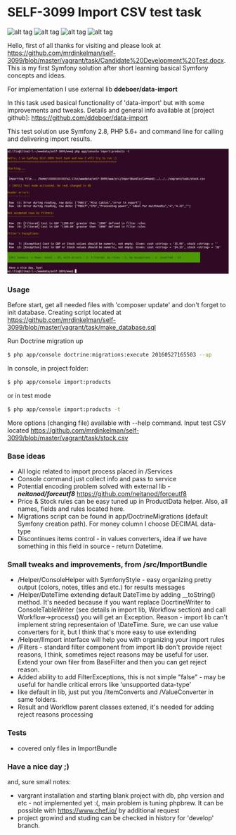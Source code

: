 # SELF-3099 Import CSV test task
![alt tag](https://img.shields.io/badge/build-passing-green.svg) 
![alt tag](https://img.shields.io/badge/state-waiting%20response-blue.svg)
![alt tag](https://img.shields.io/badge/version-1.0.0--alpha-orange.svg)
![alt tag](https://img.shields.io/badge/coverage-100%25-green.svg)


Hello, 
first of all thanks for visiting and please look at <https://github.com/mrdinkelman/self-3099/blob/master/vagrant/task/Candidate%20Development%20Test.docx>. This is my first Symfony solution after short learning basical Symfony concepts and ideas.

For implementation I use external lib **ddeboer/data-import** 

In this task used basical functionality of 'data-import' but with some improvements and tweaks. 
Details and general info available at [project github]: <https://github.com/ddeboer/data-import>

This test solution use Symfony 2.8, PHP 5.6+ and command line for calling and delivering import results.

![alt tag](/vagrant/Selection_210.png?raw=true "Preview")

### Usage

Before start, get all needed files with 'composer update' and don't forget to init database. 
Creating script located at https://github.com/mrdinkelman/self-3099/blob/master/vagrant/task/make_database.sql

Run Doctrine migration up
```sh
$ php app/console doctrine:migrations:execute 20160527165503 --up
```

In console, in project folder: 

```sh
$ php app/console import:products
```

or in test mode
```sh
$ php app/console import:products -t
```

More options (changing file) available with --help command.
Input test CSV located <https://github.com/mrdinkelman/self-3099/blob/master/vagrant/task/stock.csv>

### Base ideas
* All logic related to import process placed in /Services
* Console command just collect info and pass to service
* Potential encoding problem solved with external lib - ***neitanod/forceutf8*** https://github.com/neitanod/forceutf8
* Price & Stock rules can be easy tuned up in ProductData helper. Also, all names, fields and rules located here.
* Migrations script can be found in app/DoctrineMigrations (default Symfony creation path). For money column I choose DECIMAL data-type
* Discontinues items control - in values converters, idea if we have something in this field in source - return Datetime.


### Small tweaks and improvements, from /src/ImportBundle
* /Helper/ConsoleHelper with SymfonyStyle - easy organizing pretty output (colors, notes, titles and etc.) for results messages
* /Helper/DateTime extending default DateTime by adding __toString() method. It's needed because if you want replace DocrtineWriter to ConsoleTableWriter (see details in import lib, Workflow section) and call Workflow->process() you will get an Exception. Reason - import lib can't implement string representaion of \DateTime. Sure, we can use value converters for it, but I think that's more easy to use extending
* /Helper/IImport interface will help you with organizing your import rules
* /Filters - standard filter component from import lib don't provide reject reasons, I think, sometimes reject reasons may be useful for user. Extend your own filer from BaseFilter and then you can get reject reason. 
* Added ability to add FilterExceptions, this is not simple "false" - may be useful for handle critical errors like 'unsupported data-type'
* like default in lib, just put you /ItemConverts and /ValueConverter in same folders.
* Result and Workflow parent classes extened, it's needed for adding reject reasons processing

### Tests
* covered only files in ImportBundle

### Have a nice day ;)

and, sure small notes:
* vargrant installation and starting blank project with db, php version and etc - not implemented yet :(, main problem is tuning phpbrew. It can be possible with https://www.chef.io/ by additional request
* project growind and studing can be checked in history for 'develop' branch.
